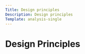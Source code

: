 ```yaml
---
Title: Design principles
Description: Design principles
Template: analysis-single
---
```



Design Principles
=======================
